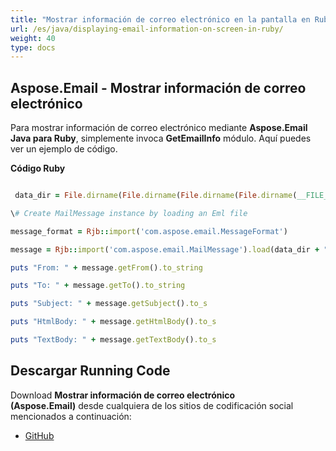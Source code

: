 ```yaml
---
title: "Mostrar información de correo electrónico en la pantalla en Ruby"
url: /es/java/displaying-email-information-on-screen-in-ruby/
weight: 40
type: docs
---
```


## **Aspose.Email - Mostrar información de correo electrónico**
Para mostrar información de correo electrónico mediante **Aspose.Email Java para Ruby**, simplemente invoca **GetEmailInfo** módulo. Aquí puedes ver un ejemplo de código.

**Código Ruby**

``` ruby

 data_dir = File.dirname(File.dirname(File.dirname(File.dirname(__FILE__)))) + '/data/'

\# Create MailMessage instance by loading an Eml file

message_format = Rjb::import('com.aspose.email.MessageFormat')

message = Rjb::import('com.aspose.email.MailMessage').load(data_dir + "Message.eml")

puts "From: " + message.getFrom().to_string

puts "To: " + message.getTo().to_string

puts "Subject: " + message.getSubject().to_s

puts "HtmlBody: " + message.getHtmlBody().to_s

puts "TextBody: " + message.getTextBody().to_s

```
## **Descargar Running Code**
Download **Mostrar información de correo electrónico (Aspose.Email)** desde cualquiera de los sitios de codificación social mencionados a continuación:

- [GitHub](https://github.com/aspose-email/Aspose.Email-for-Java/blob/master/Plugins/Aspose_Email_Java_for_Ruby/lib/asposeemailjava/Email/getemailinfo.rb)

